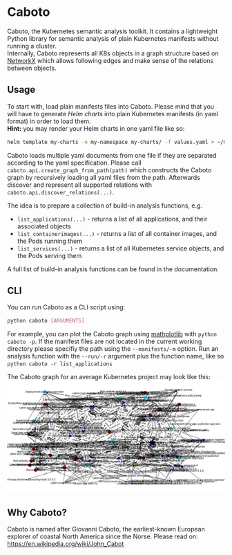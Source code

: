 # Caboto
Caboto, the Kubernetes semantic analysis toolkit. It contains a lightweight Python library for semantic analysis of 
plain Kubernetes manifests without running a cluster.  
Internally, Caboto represents all K8s objects in a graph structure based on [NetworkX](https://networkx.org/) which allows following edges and make sense
of the relations between objects.

## Usage
To start with, load plain manifests files into Caboto. Please mind that you will have to generate *Helm charts* into plain Kubernetes
manifests (in yaml format) in order to load them.  
**Hint:** you may render your Helm charts in one yaml file like so:
```bash
helm template my-charts -n my-namespace my-charts/ -f values.yaml > ~/my-manifests/output.yaml
```
Caboto loads multiple yaml documents from one file if they are separated according to the yaml specification.
Please call `caboto.api.create_graph_from_path(path)` which constructs the Caboto graph by recursively loading 
all yaml files from the path. Afterwards discover and represent all supported relations 
with `caboto.api.discover_relations(...)`.  

The idea is to prepare a collection of build-in analysis functions, e.g.  
* `list_applications(...)` - returns a list of all applications, and their associated objects  
* `list_containerimages(...)` - returns a list of all container images, and the Pods running them  
* `list_services(...)` - returns a list of all Kubernetes service objects, and the Pods serving them  

A full list of build-in analysis functions can be found in the documentation.
  
## CLI
You can run Caboto as a CLI script using:
```bash
python caboto [ARGUMENTS]
```
For example, you can plot the Caboto graph using [mathplotlib](https://matplotlib.org/) with
`python caboto -p`. If the manifest files are not located in the current working directory please specifiy the
path using the `--manifests/-m` option.
Run an analysis function with the `--run/-r` argument plus the function name, like so 
`python caboto -r list_applications`

The Caboto graph for an average Kubernetes project may look like this:
![The Coboto graph](docs/static/img/graph_1.png)

## Why Caboto?
Caboto is named after Giovanni Caboto, the earliest-known European explorer of coastal North America since the Norse. 
Please read on: https://en.wikipedia.org/wiki/John_Cabot 







